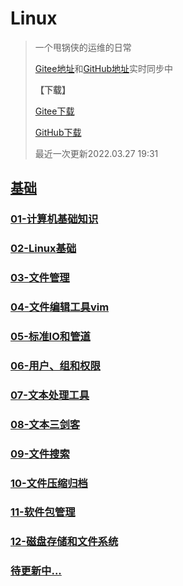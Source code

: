# Linux

> 
>
> 一个甩锅侠的运维的日常
>
> [Gitee地址](https://gitee.com/zhang-qilin-0522)和[GitHub地址](https://github.com/zhang-qilin)实时同步中
>
> **【下载】**
>
> [Gitee下载](https://gitee.com/zhang-qilin-0522/Linux/repository/archive/main.zip)
> 
> 
> [GitHub下载](https://github.com/zhang-qilin/Linux/archive/refs/heads/main.zip?style=plastic)
>
> 最近一次更新2022.03.27 19:31


## [基础](./README.md)


### [01-计算机基础知识](./basis/01-计算机基础知识.md)

### [02-Linux基础](./basis/02-Linux基础.md)

### [03-文件管理](./basis/03-文件管理.md)

### [04-文件编辑工具vim](./basis/04-文件编辑工具vim.md)

### [05-标准IO和管道](./basis/05-标准IO和管道.md)

### [06-用户、组和权限](./basis/06-用户、组和权限.md)

### [07-文本处理工具](./basis/07-文本处理工具.md)

### [08-文本三剑客](./basis/08-文本三剑客.md)

### [09-文件搜索](./basis/09-文件搜索.md)

### [10-文件压缩归档](./basis/10-文件压缩归档.md)

### [11-软件包管理](./basis/11-软件包管理.md)

### [12-磁盘存储和文件系统](./basis/12-磁盘存储和文件系统.md)

### [待更新中...](./)
